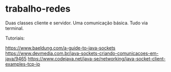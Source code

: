 # trabalho-redes

Duas classes cliente e servidor.
Uma comunicação básica.
Tudo via terminal.

Tutoriais:

https://www.baeldung.com/a-guide-to-java-sockets
https://www.devmedia.com.br/java-sockets-criando-comunicacoes-em-java/9465
https://www.codejava.net/java-se/networking/java-socket-client-examples-tcp-ip
